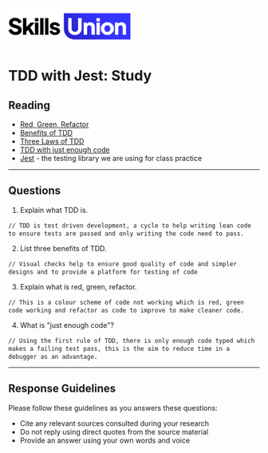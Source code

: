 [<img src="assets/images/su-logo.png" alt="Skills Union Logo" height="80px" />](https://www.skillsunion.com/)

# TDD with Jest: Study

## Reading

- [Red, Green, Refactor](https://medium.com/@tunkhine126/red-green-refactor-42b5b643b506)
- [Benefits of TDD](https://dzone.com/articles/20-benefits-of-test-driven-development)
- [Three Laws of TDD](https://qualitycoding.org/3-laws-tdd/)
- [TDD with just enough code](https://www.thinktocode.com/2018/02/05/what-is-tdd/)
- [Jest](https://jestjs.io/) - the testing library we are using for class practice

---

## Questions

1. Explain what TDD is.

```
// TDD is test driven development, a cycle to help writing lean code to ensure tests are passed and only writing the code need to pass. 
```

2. List three benefits of TDD.

```
// Visual checks help to ensure good quality of code and simpler designs and to provide a platform for testing of code
```

3. Explain what is red, green, refactor.

```
// This is a colour scheme of code not working which is red, green code working and refactor as code to improve to make cleaner code.
```

4. What is "just enough code"?

```
// Using the first rule of TDD, there is only enough code typed which makes a failing test pass, this is the aim to reduce time in a debugger as an advantage. 
```

---

## Response Guidelines

Please follow these guidelines as you answers these questions:

- Cite any relevant sources consulted during your research
- Do not reply using direct quotes from the source material
- Provide an answer using your own words and voice
